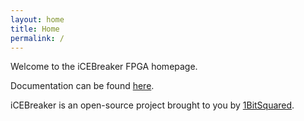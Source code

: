 ```yaml
---
layout: home
title: Home
permalink: /
---
```


Welcome to the iCEBreaker FPGA homepage.

Documentation can be found [here](https://docs.icebreaker-fpga.org).

iCEBreaker is an open-source project brought to you by [1BitSquared](https://1bitsquared.com).
